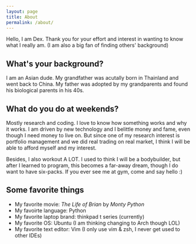 ```yaml
---
layout: page
title: About
permalink: /about/
---
```


Hello, I am Dex. Thank you for your effort and interest in wanting to know what I really am. (I am also a big fan of finding others' background)

## What's your background?
I am an Asian dude. My grandfather was acutally born in Thainland and went back to China. My father was adopted by my grandparents and found his biological parents in his 40s.

## What do you do at weekends?
Mostly research and coding. I love to know how something works and why it works. I am driven by new technology and I belittle money and fame, even though I need money to live on. But since one of my research interest is portfolio management and we did real trading on real market, I think I will be able to afford myself and my interest.

Besides, I also workout A LOT. I used to think I will be a bodybuilder, but after I learned to program, this becomes a far-away dream, though I do want to have six-packs. If you ever see me at gym, come and say hello :)

## Some favorite things
* My favorite movie: *The Life of Brian* by *Monty Python*
* My favoirte language: Python
* My favorite laptop brand: thinkpad t series (currently)
* My favorite OS: Ubuntu (I am thinking changing to Arch though LOL)
* My favorite text editor: Vim (I only use vim & zsh, I never get used to other IDEs)

